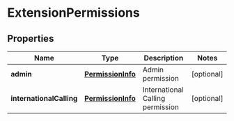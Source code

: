 
# ExtensionPermissions

## Properties
Name | Type | Description | Notes
------------ | ------------- | ------------- | -------------
**admin** | [**PermissionInfo**](PermissionInfo.md) | Admin permission |  [optional]
**internationalCalling** | [**PermissionInfo**](PermissionInfo.md) | International Calling permission |  [optional]



